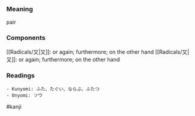 ### Meaning

pair

### Components

[[Radicals/又|又]]: or again; furthermore; on the other hand [[Radicals/又|又]]: or again; furthermore; on the other hand

### Readings

```
- Kunyomi: ふた、たぐい、ならぶ、ふたつ
- Onyomi: ソウ
```

#kanji